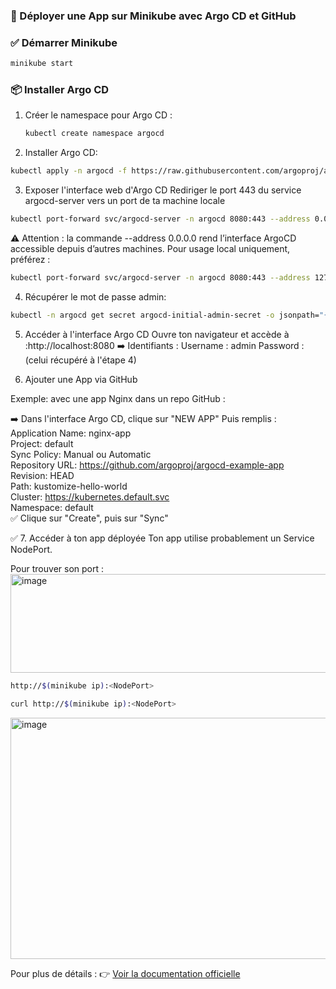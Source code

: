 ### 🚀 Déployer une App sur Minikube avec Argo CD et GitHub

### ✅  Démarrer Minikube
 ```bash
minikube start
 ```
### 📦 Installer Argo CD

1. Créer le namespace pour Argo CD :

   ```bash
   kubectl create namespace argocd
   ```
2.  Installer Argo CD:  
```bash 
kubectl apply -n argocd -f https://raw.githubusercontent.com/argoproj/argo-cd/v3.0.11/manifests/install.yaml     
```

3. Exposer l'interface web d'Argo CD
   Rediriger le port 443 du service argocd-server vers un port de ta machine locale 
```bash 
kubectl port-forward svc/argocd-server -n argocd 8080:443 --address 0.0.0.0 &
```
⚠️ Attention : la commande --address 0.0.0.0 rend l’interface ArgoCD accessible depuis d’autres machines.
Pour usage local uniquement, préférez :
```bash 
kubectl port-forward svc/argocd-server -n argocd 8080:443 --address 127.0.0.1
```
4. Récupérer le mot de passe admin:
```bash 
kubectl -n argocd get secret argocd-initial-admin-secret -o jsonpath="{.data.password}" | base64 -d && echo
```
5. Accéder à l'interface Argo CD
   Ouvre ton navigateur et accède à :http://localhost:8080
➡️ Identifiants :
    Username : admin
    Password : (celui récupéré à l'étape 4)

6. Ajouter une App via GitHub
 
Exemple: avec une app Nginx dans un repo GitHub :      

➡️ Dans l'interface Argo CD, clique sur "NEW APP"
Puis remplis :     
    Application Name: nginx-app     
    Project: default     
    Sync Policy: Manual ou Automatic     
    Repository URL: https://github.com/argoproj/argocd-example-app   
    Revision: HEAD    
    Path: kustomize-hello-world    
    Cluster: https://kubernetes.default.svc      
    Namespace: default      
✅ Clique sur "Create", puis sur "Sync"     

✅ 7. Accéder à ton app déployée
Ton app utilise probablement un Service NodePort.    

Pour trouver son port :<img width="855" height="158" alt="image" src="https://github.com/user-attachments/assets/4a6149f0-c88c-4aaf-a33b-b665a39fd640" />

```bash
http://$(minikube ip):<NodePort>
```
```bash 
curl http://$(minikube ip):<NodePort>
```
<img width="928" height="386" alt="image" src="https://github.com/user-attachments/assets/2cc5cbc6-2d4c-4ce5-8a34-c798c2095ec6" />


Pour plus de détails :
👉 [Voir la documentation officielle](https://argo-cd.readthedocs.io/en/stable/getting_started/)
    

